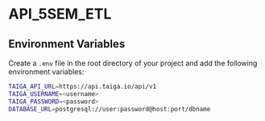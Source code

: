 # API_5SEM_ETL

## Environment Variables

Create a `.env` file in the root directory of your project and add the following environment variables:

```bash
TAIGA_API_URL=https://api.taiga.io/api/v1
TAIGA_USERNAME=<username>
TAIGA_PASSWORD=<password>
DATABASE_URL=postgresql://user:password@host:port/dbname
```
